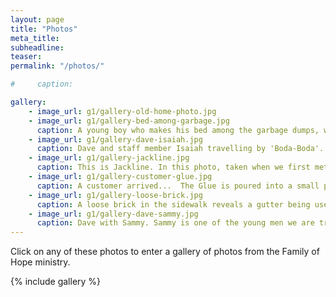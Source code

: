 ```yaml
---
layout: page
title: "Photos"
meta_title: 
subheadline: 
teaser: 
permalink: "/photos/"

#     caption: 

gallery:
    - image_url: g1/gallery-old-home-photo.jpg
    - image_url: g1/gallery-bed-among-garbage.jpg
      caption: A young boy who makes his bed among the garbage dumps, wakes up to another day.
    - image_url: g1/gallery-dave-isaiah.jpg
      caption: Dave and staff member Isaiah travelling by 'Boda-Boda'.
    - image_url: g1/gallery-jackline.jpg
      caption: This is Jackline. In this photo, taken when we first met, she earned a living by selling glue to the addicted boys in town.  We have since had the opportunity to minister to her. Now she sells clothes and hopes to have a restaurant one day.  She has been coming to the house Sundays after church to make chapatis (like tortillas) for some of the guys.
    - image_url: g1/gallery-customer-glue.jpg
      caption: A customer arrived...  The Glue is poured into a small plastic bottle, the boys inhale the fumes to get high and escape their pain. It is very addictive.
    - image_url: g1/gallery-loose-brick.jpg
      caption: A loose brick in the sidewalk reveals a gutter being used as night shelter by one of the boys who lives on the streets.  This is the very spot where the ministry of Family of Hope was born.  (see the 'about the ministry' section of this site for the full story.
    - image_url: g1/gallery-dave-sammy.jpg
      caption: Dave with Sammy. Sammy is one of the young men we are trying to reach.  There have been some real successes with Sammy...and some setbacks.  At this time Sammy is no longer living at the house and has returned to the streets.  Please continue to pray that God would really get hold of Sammy, and all of the other boys here, who so desperately need Him.
---
```


Click on any of these photos to enter a gallery of photos from the Family of
Hope ministry.

{% include gallery %}

